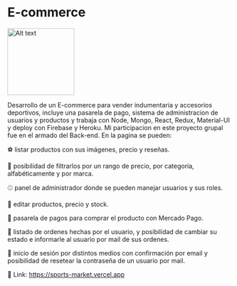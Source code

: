 # E-commerce
<img src="https://www.freeiconspng.com/uploads/exercise-sport-icon--7.png" height=150px width= 150px alt="Alt text" title="Optional title">


Desarrollo de un E-commerce para vender indumentaria y accesorios deportivos, incluye una pasarela de pago, sistema de administracion de usuarios y productos y trabaja con Node, Mongo, React, Redux, Material-UI y deploy con Firebase y Heroku. Mi participacion en este proyecto grupal fue en el armado del Back-end.
En la pagina se pueden:

⚽ listar productos con sus imágenes, precio y reseñas.

🥎 posibilidad de filtrarlos por un rango de precio, por categoría, alfabéticamente y por marca.

⚾ panel de administrador donde se pueden manejar usuarios y sus roles.

🏀 editar productos, precio y stock.

🏐 pasarela de pagos para comprar el producto con Mercado Pago.

🏈 listado de ordenes hechas por el usuario, y posibilidad de cambiar su estado e informarle al usuario por mail de sus ordenes.

🏉 inicio de sesión por distintos medios con confirmación por email y posibilidad de resetear la contraseña de un usuario por mail.

 🔗 Link:
https://sports-market.vercel.app
